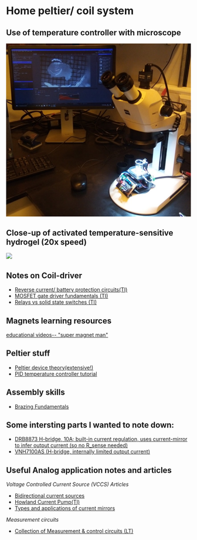 # Home peltier/ coil system

## Use of temperature controller with microscope 
<img src="https://github.com/AlfredWilmot/HydrogelHeater/blob/home_system/media/hydroglel_heater_and_microscope.png" width="600">

## Close-up of activated temperature-sensitive hydrogel (20x speed)
<img src="https://github.com/AlfredWilmot/HydrogelHeater/blob/home_system/media/quick_looping_PNIPAM.gif" width="600">


## Notes on Coil-driver
* [Reverse current/ battery protection circuits(TI)](https://www.ti.com/lit/an/slva139/slva139.pdf)
* [MOSFET gate driver fundamentals (TI)](https://www.ti.com/lit/ml/slua618a/slua618a.pdf)
* [Relays vs solid state switches (TI)](https://e2e.ti.com/blogs_/b/behind_the_wheel/archive/2017/07/13/why-are-you-still-driving-automotive-motors-with-relays)




## Magnets learning resources
[educational videos-- "super magnet man"](https://supermagnetman.com/pages/all-videos)

## Peltier stuff
* [Peltier device theory(extensive!)](http://etutorials.org/Misc/pc+hardware+tuning+acceleration/Chapter+11+Problems+with+using+Thermoelectric+Elements/Peltier+Modules/)
* [PID temperature controller tutorial](https://www.youtube.com/watch?v=LXhTFBGgskI&t=378s)


## Assembly skills 
* [Brazing Fundamentals](https://www.lucasmilhaupt.com/EN/Brazing-Academy/Brazing-Fundamentals.htm)

## Some intersting parts I wanted to note down:
* [DRB8873 H-bridge, 10A; built-in current regulation, uses current-mirror to infer output current (so no R_sense needed)](https://www.ti.com/lit/ds/symlink/drv8873.pdf?ts=1593795815021&ref_url=https%253A%252F%252Fwww.ti.com%252Fproduct%252FDRV8873)
* [VNH7100AS (H-bridge, internally limited output current)](https://docs.rs-online.com/bb0a/0900766b8160a473.pdf)


## Useful Analog application notes and articles

_Voltage Controlled Current Source (VCCS) Articles_

* [Bidirectional current sources](https://www.allaboutcircuits.com/technical-articles/how-to-design-simple-voltage-controlled-bidirectional-analog-current-source/)
* [Howland Current Pump(TI)](https://www.ti.com/lit/an/snoa474a/snoa474a.pdf)
* [Types and applications of current mirrors](https://www.allaboutcircuits.com/technical-articles/learn-analog-circuits-introduction-to-current-mirrors-types-applications/)

_Measurement circuits_

* [Collection of Measurement & control circuits (LT)](https://www.analog.com/media/en/technical-documentation/application-notes/an45f.pdf)
